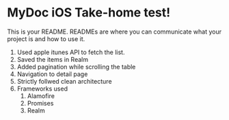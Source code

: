# MyDoc iOS Take-home test!

This is your README. READMEs are where you can communicate what your project is and how to use it.

1. Used apple itunes API to fetch the list.
2. Saved the items in Realm
3. Added pagination while scrolling the table
4. Navigation to detail page
5. Strictly follwed clean architecture 
6. Frameworks used 
     1. Alamofire
     2. Promises 
     3. Realm


